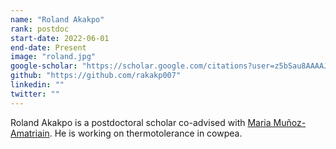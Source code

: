 ```yaml
---
name: "Roland Akakpo"
rank: postdoc
start-date: 2022-06-01
end-date: Present
image: "roland.jpg"
google-scholar: "https://scholar.google.com/citations?user=z5bSau8AAAAJ&hl=en&oi=ao"
github: "https://github.com/rakakp007"
linkedin: ""
twitter: ""
---
```


Roland Akakpo is a postdoctoral scholar co-advised with [Maria Muñoz-Amatriain](https://www.linkedin.com/in/mar%C3%ADa-muñoz-amatria%C3%ADn-b9961a7b/). He is working on thermotolerance in cowpea.
